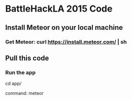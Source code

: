 # BattleHackLA 2015 Code

## Install Meteor on your local machine
### Get Meteor: curl https://install.meteor.com/ | sh

## Pull this code

### Run the app
cd app/

command: meteor
